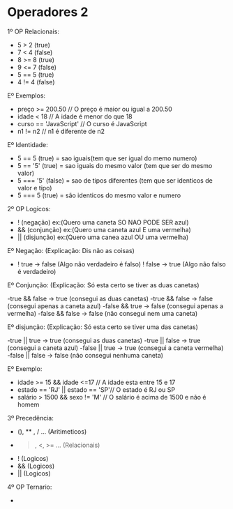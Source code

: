 # Operadores 2

1º OP Relacionais:

- 5 > 2 (true) 
- 7 < 4 (false)
- 8 >= 8 (true)
- 9 <= 7 (false)
- 5 == 5 (true)
- 4 != 4 (false)

Eº Exemplos: 

- preço >= 200.50       // O preço é maior ou igual a 200.50
- idade < 18            // A idade é menor do que 18 
- curso == 'JavaScript' // O curso é JavaScript
- n1 != n2              // n1 é diferente de n2 

Eº Identidade:

- 5 == 5    (true) = sao iguais(tem que ser igual do memo numero) 
- 5 == '5'  (true) = sao iguais do mesmo valor (tem que ser do mesmo valor)
- 5 === '5' (false) = sao de tipos diferentes  (tem que ser identicos de valor e tipo)
- 5 === 5   (true) = são identicos do mesmo valor e numero

2º OP Logicos:

- ! (negação)    ex:(Quero uma caneta SO NAO PODE SER azul)
- && (conjunção) ex:(Quero uma caneta azul E uma vermelha)
- || (disjunção) ex:(Quero uma canea azul OU uma vermelha) 

Eº Negação: (Explicação: Dis não as coisas)

- ! true -> false (Algo não verdadeiro é falso)
  ! false -> true (Algo não falso é verdadeiro)
  
Eº Conjunção: (Explicação: Só esta certo se tiver as duas canetas)

-true && false -> true   (consegui as duas canetas)
-true && false -> false  (consegui apenas a caneta azul)
-false && true -> false  (consegui apenas a vermelha)
-false && false -> false (não consegui nem uma caneta) 

Eº disjunção: (Explicação: Só esta certo se tiver uma das canetas)

-true || true -> true    (consegui as duas canetas) 
-true || false -> true   (consegui a caneta azul)
-false || true -> true   (consegui a caneta vermelha)
-false || false -> false (não consegui nenhuma caneta)

Eº Exemplo:

- idade >= 15 && idade <=17       // A idade esta entre 15 e 17
- estado == 'RJ' || estado == 'SP'// O estado é RJ ou SP 
- salário > 1500 && sexo != 'M'   // O salário é acima de 1500 e não é homem

3º Precedência:
- (), ** , / ... (Aritimeticos)
- >, <, >= ... (Relacionais)
- !  (Logicos)
- && (Logicos)
- || (Logicos)

4º OP Ternario:

- 